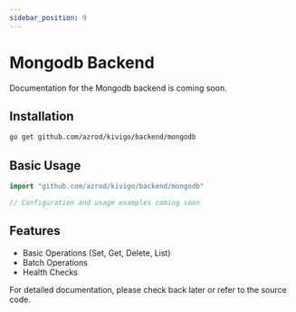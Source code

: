 ```yaml
---
sidebar_position: 9
---
```


# Mongodb Backend

Documentation for the Mongodb backend is coming soon.

## Installation

```bash
go get github.com/azrod/kivigo/backend/mongodb
```

## Basic Usage

```go
import "github.com/azrod/kivigo/backend/mongodb"

// Configuration and usage examples coming soon
```

## Features

- Basic Operations (Set, Get, Delete, List)
- Batch Operations  
- Health Checks

For detailed documentation, please check back later or refer to the source code.
